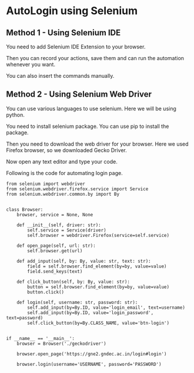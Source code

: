 # AutoLogin using Selenium

## Method 1 - Using Selenium IDE

You need to add Selenium IDE Extension to your browser.

Then you can record your actions, save them and can run the automation whenever you want.

You can also insert the commands manually.

## Method 2 - Using Selenium Web Driver

You can use various languages to use selenium. Here we will be using python.

You need to install selenium package. You can use pip to install the package.

Then you need to download the web driver for your browser. Here we used Firefox browser, so we downloaded Gecko Driver.

Now open any text editor and type your code.

Following is the code for automating login page.

```
from selenium import webdriver
from selenium.webdriver.firefox.service import Service
from selenium.webdriver.common.by import By


class Browser:
    browser, service = None, None

    def __init__(self, driver: str):
        self.service = Service(driver)
        self.browser = webdriver.Firefox(service=self.service)

    def open_page(self, url: str):
        self.browser.get(url)

    def add_input(self, by: By, value: str, text: str):
        field = self.browser.find_element(by=by, value=value)
        field.send_keys(text)

    def click_button(self, by: By, value: str):
        button = self.browser.find_element(by=by, value=value)
        button.click()

    def login(self, username: str, password: str):
        self.add_input(by=By.ID, value='login_email', text=username)
        self.add_input(by=By.ID, value='login_password', text=password)
        self.click_button(by=By.CLASS_NAME, value='btn-login')


if __name__ == '__main__':
    browser = Browser('./geckodriver')

    browser.open_page('https://gne2.gndec.ac.in/login#login')

    browser.login(username='USERNAME', password='PASSWORD')
```
